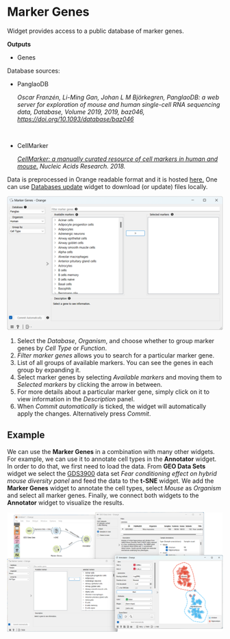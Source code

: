 Marker Genes
============

Widget provides access to a public database of marker genes.


**Outputs**
- Genes


Database sources:

 - PanglaoDB

 	<cite>Oscar Franzén, Li-Ming Gan, Johan L M Björkegren, PanglaoDB: a web server for exploration of mouse and human single-cell RNA sequencing data, Database, Volume 2019, 2019, baz046, https://doi.org/10.1093/database/baz046</cite>
 
 </br>
 
 - CellMarker
  
  	<cite>[CellMarker: a manually curated resource of cell markers in human and mouse.][1] Nucleic Acids Research. 2018.</cite>
 

Data is preprocessed in Orange readable format and it is hosted [here.][2] One can use [Databases update](databases_update.md)
widget to download (or update) files locally.

![](images/marker_genes/Marker-Genes-stamped.png)

1.  Select the *Database*, *Organism*, and choose whether to group marker genes by *Cell Type* or *Function*. 
2.  *Filter marker genes* allows you to search for a particular marker gene.
3.  List of all groups of available markers. You can see the genes in each group by expanding it.
4.  Select marker genes by selecting *Available markers* and moving them to *Selected markers* by clicking the arrow in between. 
5.  For more details about a particular marker gene, simply click on it to view information in the *Description* panel.
6.  When *Commit automatically* is ticked, the widget will automatically apply the changes. Alternatively press *Commit*.
 
Example
-------

We can use the **Marker Genes** in a combination with many other widgets. For example, we can use it to annotate cell types in the **Annotator** widget. In order to do that, we first need to load the data. From **GEO Data Sets** widget we select the [GDS3900][3] data set *Fear conditioning effect on hybrid mouse diversity panel* and feed the data to the **t-SNE** widget. We add the **Marker Genes** widget to annotate the cell types, select *Mouse* as *Organism* and select all marker genes. Finally, we connect both widgets to the **Annotator** widget to visualize the results.

![](images/marker_genes/Marker-Genes-example.png)

[1]:https://academic.oup.com/nar/article/47/D1/D721/5115823
[2]:http://download.biolab.si/datasets/bioinformatics/marker_genes/
[3]:https://pubmed.ncbi.nlm.nih.gov/21410935/
